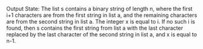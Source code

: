 Output State: The list s contains a binary string of length n, where the first i+1 characters are from the first string in list a, and the remaining characters are from the second string in list a. The integer x is equal to i. If no such i is found, then s contains the first string from list a with the last character replaced by the last character of the second string in list a, and x is equal to n-1.